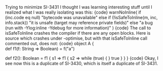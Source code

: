 Trying to minimize SI-3431 I thought I was learning interesting stuff until I realized what I was really isolating was this:
{code}
warnNoInline(
  if (inc.code eq null) "bytecode was unavailable"
  else if (!isSafeToInline(m, inc, info.stack)) "it is unsafe (target may reference private fields)"
  else "a bug (run with -Ylog:inline -Ydebug for more information)"
)
{code}
The call to isSafeToInline crashes the compiler if there are any open blocks.  Here is source which crashes under -optimise, but with that isSafeToInline call commented out, does not:
{code}
object A {    
  def f1(f: String => Boolean) = f("a")

  def f2(): Boolean =
    f1 { s1 =>
      f1 { s2 =>
        while (true) { }
        true
      }
    }
}
{code}
Okay, I see now this is a duplicate of SI-3430, which is itself a duplicate of SI-3431.
